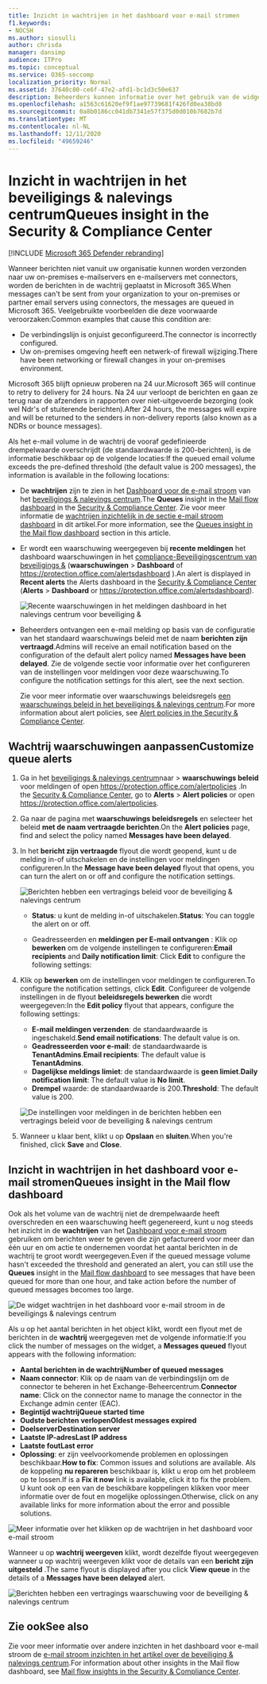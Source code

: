 ```yaml
---
title: Inzicht in wachtrijen in het dashboard voor e-mail stromen
f1.keywords:
- NOCSH
ms.author: siosulli
author: chrisda
manager: dansimp
audience: ITPro
ms.topic: conceptual
ms.service: O365-seccomp
localization_priority: Normal
ms.assetid: 37640c80-ce6f-47e2-afd1-bc1d3c50e637
description: Beheerders kunnen informatie over het gebruik van de widget wachtrijen in het dashboard voor e-mail stroom in het beveiligings & nalevings centrum om de niet-geslaagde e-mail stroom te controleren aan hun on-premises of partnerorganisaties via uitgaande connectoren.
ms.openlocfilehash: a1563c61620ef9f1ae97739681f426fd0ea38bd8
ms.sourcegitcommit: 0a8b0186cc041db7341e57f375d0d010b7682b7d
ms.translationtype: MT
ms.contentlocale: nl-NL
ms.lasthandoff: 12/11/2020
ms.locfileid: "49659246"
---
```

# <a name="queues-insight-in-the-security--compliance-center"></a><span data-ttu-id="e7efb-103">Inzicht in wachtrijen in het beveiligings & nalevings centrum</span><span class="sxs-lookup"><span data-stu-id="e7efb-103">Queues insight in the Security & Compliance Center</span></span>

[!INCLUDE [Microsoft 365 Defender rebranding](../includes/microsoft-defender-for-office.md)]


<span data-ttu-id="e7efb-104">Wanneer berichten niet vanuit uw organisatie kunnen worden verzonden naar uw on-premises e-mailservers en e-mailservers met connectors, worden de berichten in de wachtrij geplaatst in Microsoft 365.</span><span class="sxs-lookup"><span data-stu-id="e7efb-104">When messages can't be sent from your organization to your on-premises or partner email servers using connectors, the messages are queued in Microsoft 365.</span></span> <span data-ttu-id="e7efb-105">Veelgebruikte voorbeelden die deze voorwaarde veroorzaken:</span><span class="sxs-lookup"><span data-stu-id="e7efb-105">Common examples that cause this condition are:</span></span>

- <span data-ttu-id="e7efb-106">De verbindingslijn is onjuist geconfigureerd.</span><span class="sxs-lookup"><span data-stu-id="e7efb-106">The connector is incorrectly configured.</span></span>
- <span data-ttu-id="e7efb-107">Uw on-premises omgeving heeft een netwerk-of firewall wijziging.</span><span class="sxs-lookup"><span data-stu-id="e7efb-107">There have been networking or firewall changes in your on-premises environment.</span></span>

<span data-ttu-id="e7efb-108">Microsoft 365 blijft opnieuw proberen na 24 uur.</span><span class="sxs-lookup"><span data-stu-id="e7efb-108">Microsoft 365 will continue to retry to delivery for 24 hours.</span></span> <span data-ttu-id="e7efb-109">Na 24 uur verloopt de berichten en gaan ze terug naar de afzenders in rapporten over niet-uitgevoerde bezorging (ook wel Ndr's of stuiterende berichten).</span><span class="sxs-lookup"><span data-stu-id="e7efb-109">After 24 hours, the messages will expire and will be returned to the senders in non-delivery reports (also known as a NDRs or bounce messages).</span></span>

<span data-ttu-id="e7efb-110">Als het e-mail volume in de wachtrij de vooraf gedefinieerde drempelwaarde overschrijdt (de standaardwaarde is 200-berichten), is de informatie beschikbaar op de volgende locaties:</span><span class="sxs-lookup"><span data-stu-id="e7efb-110">If the queued email volume exceeds the pre-defined threshold (the default value is 200 messages), the information is available in the following locations:</span></span>

- <span data-ttu-id="e7efb-111">De **wachtrijen** zijn te zien in het [Dashboard voor de e-mail stroom](mail-flow-insights-v2.md) van het [beveiligings & nalevings centrum](https://protection.office.com).</span><span class="sxs-lookup"><span data-stu-id="e7efb-111">The **Queues** insight in the [Mail flow dashboard](mail-flow-insights-v2.md) in the [Security & Compliance Center](https://protection.office.com).</span></span> <span data-ttu-id="e7efb-112">Zie voor meer informatie de [wachtrijen inzichtelijk in de sectie e-mail stroom dashboard](#queues-insight-in-the-mail-flow-dashboard) in dit artikel.</span><span class="sxs-lookup"><span data-stu-id="e7efb-112">For more information, see the [Queues insight in the Mail flow dashboard](#queues-insight-in-the-mail-flow-dashboard) section in this article.</span></span>

- <span data-ttu-id="e7efb-113">Er wordt een waarschuwing weergegeven bij **recente meldingen** het dashboard waarschuwingen in het [compliance-Beveiligingscentrum van beveiligings &](https://protection.office.com) (**waarschuwingen** \> **Dashboard** of <https://protection.office.com/alertsdashboard> ).</span><span class="sxs-lookup"><span data-stu-id="e7efb-113">An alert is displayed in **Recent alerts** the Alerts dashboard in the [Security & Compliance Center](https://protection.office.com) (**Alerts** \> **Dashboard** or <https://protection.office.com/alertsdashboard>).</span></span>

  ![Recente waarschuwingen in het meldingen dashboard in het nalevings centrum voor beveiliging &](../../media/mfi-queued-messages-alert.png)

- <span data-ttu-id="e7efb-115">Beheerders ontvangen een e-mail melding op basis van de configuratie van het standaard waarschuwings beleid met de naam **berichten zijn vertraagd**.</span><span class="sxs-lookup"><span data-stu-id="e7efb-115">Admins will receive an email notification based on the configuration of the default alert policy named **Messages have been delayed**.</span></span> <span data-ttu-id="e7efb-116">Zie de volgende sectie voor informatie over het configureren van de instellingen voor meldingen voor deze waarschuwing.</span><span class="sxs-lookup"><span data-stu-id="e7efb-116">To configure the notification settings for this alert, see the next section.</span></span>

  <span data-ttu-id="e7efb-117">Zie voor meer informatie over waarschuwings beleidsregels [een waarschuwings beleid in het beveiligings & nalevings centrum](../../compliance/alert-policies.md).</span><span class="sxs-lookup"><span data-stu-id="e7efb-117">For more information about alert policies, see [Alert policies in the Security & Compliance Center](../../compliance/alert-policies.md).</span></span>

## <a name="customize-queue-alerts"></a><span data-ttu-id="e7efb-118">Wachtrij waarschuwingen aanpassen</span><span class="sxs-lookup"><span data-stu-id="e7efb-118">Customize queue alerts</span></span>

1. <span data-ttu-id="e7efb-119">Ga in het [beveiligings & nalevings centrum](https://protection.office.com)naar  \> **waarschuwings beleid** voor meldingen of open <https://protection.office.com/alertpolicies> .</span><span class="sxs-lookup"><span data-stu-id="e7efb-119">In the [Security & Compliance Center](https://protection.office.com), go to **Alerts** \> **Alert policies** or open <https://protection.office.com/alertpolicies>.</span></span>

2. <span data-ttu-id="e7efb-120">Ga naar de pagina met **waarschuwings beleidsregels** en selecteer het beleid **met de naam vertraagde berichten**.</span><span class="sxs-lookup"><span data-stu-id="e7efb-120">On the **Alert policies** page, find and select the policy named **Messages have been delayed**.</span></span>

3. <span data-ttu-id="e7efb-121">In het **bericht zijn vertraagde** flyout die wordt geopend, kunt u de melding in-of uitschakelen en de instellingen voor meldingen configureren.</span><span class="sxs-lookup"><span data-stu-id="e7efb-121">In the **Message have been delayed** flyout that opens, you can turn the alert on or off and configure the notification settings.</span></span>

   ![Berichten hebben een vertragings beleid voor de beveiliging & nalevings centrum](../../media/mfi-queued-messages-alert-policy.png)

   - <span data-ttu-id="e7efb-123">**Status**: u kunt de melding in-of uitschakelen.</span><span class="sxs-lookup"><span data-stu-id="e7efb-123">**Status**: You can toggle the alert on or off.</span></span>

   - <span data-ttu-id="e7efb-124">Geadresseerden en **meldingen** **per E-mail ontvangen** : Klik op **bewerken** om de volgende instellingen te configureren:</span><span class="sxs-lookup"><span data-stu-id="e7efb-124">**Email recipients** and **Daily notification limit**: Click **Edit** to configure the following settings:</span></span>

4. <span data-ttu-id="e7efb-125">Klik op **bewerken** om de instellingen voor meldingen te configureren.</span><span class="sxs-lookup"><span data-stu-id="e7efb-125">To configure the notification settings, click **Edit**.</span></span> <span data-ttu-id="e7efb-126">Configureer de volgende instellingen in de flyout **beleidsregels bewerken** die wordt weergegeven:</span><span class="sxs-lookup"><span data-stu-id="e7efb-126">In the **Edit policy** flyout that appears, configure the following settings:</span></span>

   - <span data-ttu-id="e7efb-127">**E-mail meldingen verzenden**: de standaardwaarde is ingeschakeld.</span><span class="sxs-lookup"><span data-stu-id="e7efb-127">**Send email notifications**: The default value is on.</span></span>
   - <span data-ttu-id="e7efb-128">**Geadresseerden voor e-mail**: de standaardwaarde is **TenantAdmins**.</span><span class="sxs-lookup"><span data-stu-id="e7efb-128">**Email recipients**: The default value is **TenantAdmins**.</span></span>
   - <span data-ttu-id="e7efb-129">**Dagelijkse meldings limiet**: de standaardwaarde is **geen limiet**.</span><span class="sxs-lookup"><span data-stu-id="e7efb-129">**Daily notification limit**: The default value is **No limit**.</span></span>
   - <span data-ttu-id="e7efb-130">**Drempel** waarde: de standaardwaarde is 200.</span><span class="sxs-lookup"><span data-stu-id="e7efb-130">**Threshold**: The default value is 200.</span></span>

   ![De instellingen voor meldingen in de berichten hebben een vertragings beleid voor de beveiliging & nalevings centrum](../../media/mfi-queued-messages-alert-policy-notification-settings.png)

5. <span data-ttu-id="e7efb-132">Wanneer u klaar bent, klikt u op **Opslaan** en **sluiten**.</span><span class="sxs-lookup"><span data-stu-id="e7efb-132">When you're finished, click **Save** and **Close**.</span></span>

## <a name="queues-insight-in-the-mail-flow-dashboard"></a><span data-ttu-id="e7efb-133">Inzicht in wachtrijen in het dashboard voor e-mail stromen</span><span class="sxs-lookup"><span data-stu-id="e7efb-133">Queues insight in the Mail flow dashboard</span></span>

<span data-ttu-id="e7efb-134">Ook als het volume van de wachtrij niet de drempelwaarde heeft overschreden en een waarschuwing heeft gegenereerd, kunt u nog steeds het inzicht in de **wachtrijen** van het [Dashboard voor e-mail stroom](mail-flow-insights-v2.md) gebruiken om berichten weer te geven die zijn gefactureerd voor meer dan één uur en om actie te ondernemen voordat het aantal berichten in de wachtrij te groot wordt weergegeven.</span><span class="sxs-lookup"><span data-stu-id="e7efb-134">Even if the queued message volume hasn't exceeded the threshold and generated an alert, you can still use the **Queues** insight in the [Mail flow dashboard](mail-flow-insights-v2.md) to see messages that have been queued for more than one hour, and take action before the number of queued messages becomes too large.</span></span>

![De widget wachtrijen in het dashboard voor e-mail stroom in de beveiligings & nalevings centrum](../../media/mfi-queues-widget.png)

<span data-ttu-id="e7efb-136">Als u op het aantal berichten in het object klikt, wordt een flyout met de berichten in de **wachtrij** weergegeven met de volgende informatie:</span><span class="sxs-lookup"><span data-stu-id="e7efb-136">If you click the number of messages on the widget, a **Messages queued** flyout appears with the following information:</span></span>

- <span data-ttu-id="e7efb-137">**Aantal berichten in de wachtrij**</span><span class="sxs-lookup"><span data-stu-id="e7efb-137">**Number of queued messages**</span></span>
- <span data-ttu-id="e7efb-138">**Naam connector**: Klik op de naam van de verbindingslijn om de connector te beheren in het Exchange-Beheercentrum.</span><span class="sxs-lookup"><span data-stu-id="e7efb-138">**Connector name**: Click on the connector name to manage the connector in the Exchange admin center (EAC).</span></span>
- <span data-ttu-id="e7efb-139">**Begintijd wachtrij**</span><span class="sxs-lookup"><span data-stu-id="e7efb-139">**Queue started time**</span></span>
- <span data-ttu-id="e7efb-140">**Oudste berichten verlopen**</span><span class="sxs-lookup"><span data-stu-id="e7efb-140">**Oldest messages expired**</span></span>
- <span data-ttu-id="e7efb-141">**Doelserver**</span><span class="sxs-lookup"><span data-stu-id="e7efb-141">**Destination server**</span></span>
- <span data-ttu-id="e7efb-142">**Laatste IP-adres**</span><span class="sxs-lookup"><span data-stu-id="e7efb-142">**Last IP address**</span></span>
- <span data-ttu-id="e7efb-143">**Laatste fout**</span><span class="sxs-lookup"><span data-stu-id="e7efb-143">**Last error**</span></span>
- <span data-ttu-id="e7efb-144">**Oplossing**: er zijn veelvoorkomende problemen en oplossingen beschikbaar.</span><span class="sxs-lookup"><span data-stu-id="e7efb-144">**How to fix**: Common issues and solutions are available.</span></span> <span data-ttu-id="e7efb-145">Als de koppeling **nu repareren** beschikbaar is, klikt u erop om het probleem op te lossen.</span><span class="sxs-lookup"><span data-stu-id="e7efb-145">If is a **Fix it now** link is available, click it to fix the problem.</span></span> <span data-ttu-id="e7efb-146">U kunt ook op een van de beschikbare koppelingen klikken voor meer informatie over de fout en mogelijke oplossingen.</span><span class="sxs-lookup"><span data-stu-id="e7efb-146">Otherwise, click on any available links for more information about the error and possible solutions.</span></span>

![Meer informatie over het klikken op de wachtrijen in het dashboard voor e-mail stroom](../../media/mfi-queues-details.png)

<span data-ttu-id="e7efb-148">Wanneer u op **wachtrij weergeven** klikt, wordt dezelfde flyout weergegeven wanneer u op wachtrij weergeven klikt voor de details van een **bericht zijn uitgesteld** .</span><span class="sxs-lookup"><span data-stu-id="e7efb-148">The same flyout is displayed after you click **View queue** in the details of a **Messages have been delayed** alert.</span></span>

![Berichten hebben een vertragings waarschuwing voor de beveiliging & nalevings centrum](../../media/mfi-queued-messages-alert-details.png)

## <a name="see-also"></a><span data-ttu-id="e7efb-150">Zie ook</span><span class="sxs-lookup"><span data-stu-id="e7efb-150">See also</span></span>

<span data-ttu-id="e7efb-151">Zie voor meer informatie over andere inzichten in het dashboard voor e-mail stroom de [e-mail stroom inzichten in het artikel over de beveiliging & nalevings centrum](mail-flow-insights-v2.md).</span><span class="sxs-lookup"><span data-stu-id="e7efb-151">For information about other insights in the Mail flow dashboard, see [Mail flow insights in the Security & Compliance Center](mail-flow-insights-v2.md).</span></span>
